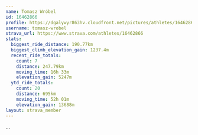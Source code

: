 ```yaml
---
name: Tomasz Wróbel
id: 16462866
profile: https://dgalywyr863hv.cloudfront.net/pictures/athletes/16462866/10169785/1/large.jpg
username: tomasz-wrobel
strava_url: https://www.strava.com/athletes/16462866
stats:
  biggest_ride_distance: 190.77km
  biggest_climb_elevation_gain: 1237.4m
  recent_ride_totals:
    count: 7
    distance: 247.79km
    moving_time: 16h 33m
    elevation_gain: 5247m
  ytd_ride_totals:
    count: 20
    distance: 695km
    moving_time: 52h 01m
    elevation_gain: 13688m
layout: strava_member
--- 
```

...
